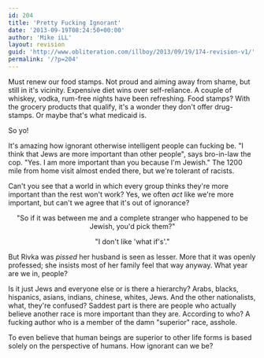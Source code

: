 ```yaml
---
id: 204
title: 'Pretty Fucking Ignorant'
date: '2013-09-19T08:24:50+00:00'
author: 'Mike iLL'
layout: revision
guid: 'http://www.obliteration.com/illboy/2013/09/19/174-revision-v1/'
permalink: '/?p=204'
---
```


Must renew our food stamps. Not proud and aiming away from shame, but still in it's vicinity. Expensive diet wins over self-reliance. A couple of whiskey, vodka, rum-free nights have been refreshing. Food stamps? With the grocery products that qualify, it's a wonder they don't offer drug-stamps. Or maybe that's what medicaid is.

So yo!

It's amazing how ignorant otherwise intelligent people can fucking be. "I think that Jews are more important than other people", says bro-in-law the cop. "Yes. I am more important than you because I'm Jewish." The 1200 mile from home visit almost ended there, but we're tolerant of racists.

Can't you see that a world in which every group thinks they're more important than the rest won't work? Yes, we often <em>act</em> like we're more important, but can't we agree that it's out of ignorance?
<p style="text-align: center;">"So if it was between me and a complete stranger who happened to be Jewish, you'd pick them?"</p>
<p style="text-align: center;">"I don't like 'what if's'."</p>
But Rivka was <em>pissed</em> her husband is seen as lesser. More that it was openly professed; she insists most of her family feel that way anyway. What year are we in, people?

Is it just Jews and everyone else or is there a hierarchy? Arabs, blacks, hispanics, asians, indians, chinese, whites, Jews. And the other nationalists, what, they're confused? Saddest part is there are people who actually believe another race is more important than they are. According to who? A fucking author who is a member of the damn "superior" race, asshole.

To even believe that human beings are superior to other life forms is based solely on the perspective of humans. How ignorant can we be?